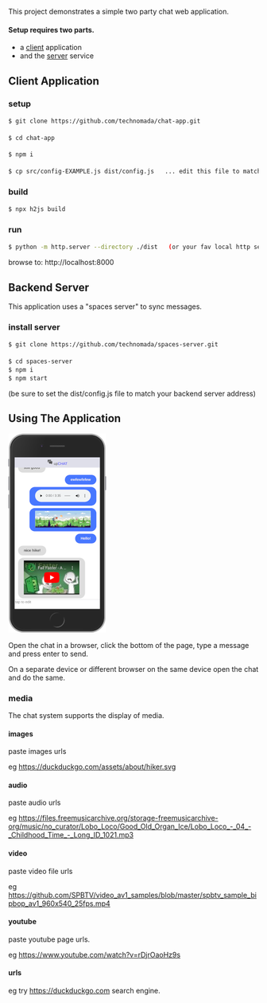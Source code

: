 This project demonstrates a simple two party chat web application.

#### Setup requires two parts.
- a [client](#client-application) application
- and the [server](#backend-server) service


## Client Application

### setup
```sh
$ git clone https://github.com/technomada/chat-app.git

$ cd chat-app

$ npm i

$ cp src/config-EXAMPLE.js dist/config.js   ... edit this file to match your server settings.
```

### build
```sh
$ npx h2js build
```

### run
```sh
$ python -m http.server --directory ./dist   (or your fav local http server)
```
browse to: http://localhost:8000




## Backend Server

This application uses a "spaces server" to sync messages.

### install server
```sh
$ git clone https://github.com/technomada/spaces-server.git

$ cd spaces-server
$ npm i
$ npm start
```
(be sure to set the dist/config.js file to match your backend server address)

## Using The Application

![Application Screenshot](/media/screenshot-400.png)

Open the chat in a browser, click the bottom of the page, type a message and press enter to send.

On a separate device or different browser on the same device open the chat and do the same.

### media
The chat system supports the display of media.

#### images
paste images urls

eg https://duckduckgo.com/assets/about/hiker.svg

#### audio
paste audio urls

eg https://files.freemusicarchive.org/storage-freemusicarchive-org/music/no_curator/Lobo_Loco/Good_Old_Organ_Ice/Lobo_Loco_-_04_-_Childhood_Time_-_Long_ID_1021.mp3

#### video
paste video file urls

eg https://github.com/SPBTV/video_av1_samples/blob/master/spbtv_sample_bipbop_av1_960x540_25fps.mp4

#### youtube
paste youtube page urls.

eg https://www.youtube.com/watch?v=rDjrOaoHz9s

#### urls
eg try https://duckduckgo.com search engine.
